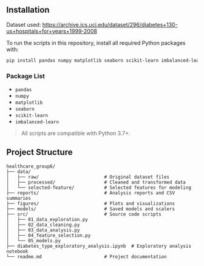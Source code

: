## Installation

Dataset used:
https://archive.ics.uci.edu/dataset/296/diabetes+130-us+hospitals+for+years+1999-2008



To run the scripts in this repository, install all required Python packages with:

```bash
pip install pandas numpy matplotlib seaborn scikit-learn imbalanced-learn
```

### Package List

- `pandas`
- `numpy`
- `matplotlib`
- `seaborn`
- `scikit-learn`
- `imbalanced-learn`

> All scripts are compatible with Python 3.7+.

## Project Structure

```
healthcare_group6/
├── data/
│   ├── raw/                        # Original dataset files
│   ├── processed/                  # Cleaned and transformed data
│   └── selected-feature/           # Selected features for modeling
├── reports/                        # Analysis reports and CSV summaries
├── figures/                        # Plots and visualizations
├── models/                         # Saved models and scalers
├── src/                            # Source code scripts
│   ├── 01_data_exploration.py
│   ├── 02_data_cleaning.py
│   ├── 03_data_analysis.py
│   ├── 04_feature_selection.py
│   └── 05_models.py
├── diabetes_type_exploratory_analysis.ipynb  # Exploratory analysis notebook
└── readme.md                       # Project documentation
```